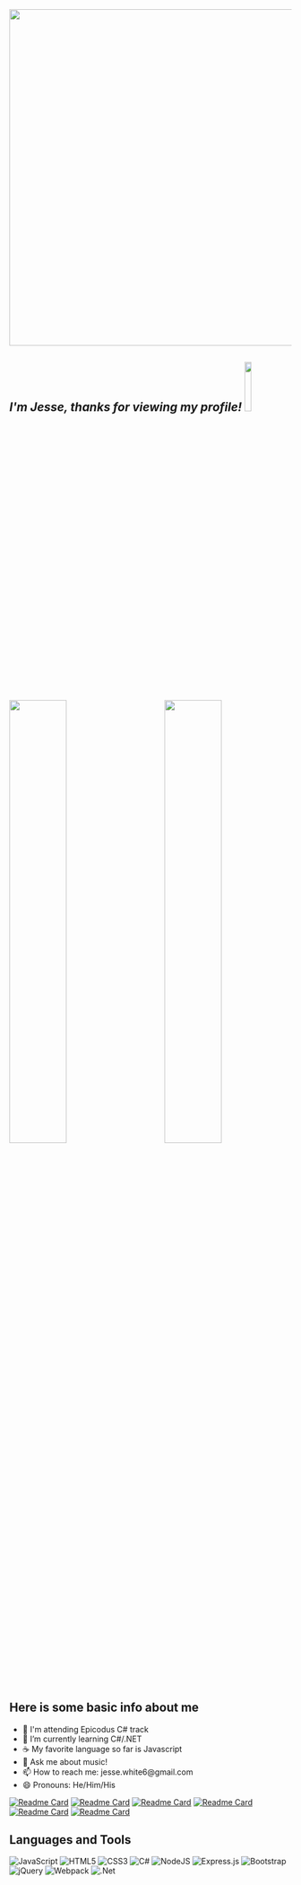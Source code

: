 <div align="center">
<!-- <h1>HEY THERE! <img src="https://raw.githubusercontent.com/MartinHeinz/MartinHeinz/master/wave.gif" width="50px"></h1> -->
 <img src="https://media.giphy.com/media/3ornk57KwDXf81rjWM/giphy.gif" width=600px>
<br>
</div>
<div>
<h2><em>I'm Jesse, thanks for viewing my profile!</em>
<img width="15%" src="https://komarev.com/ghpvc/?username=JesseDWhite&color=blueviolet">
</h2>
</div>
<div>
<img style="display:inline-block" src="https://github-readme-stats.vercel.app/api//?username=JesseDWhite&show_icons=true&theme=algolia&hide_border=true" width="45%" />

<img style="display:inline-block; float:right" src="https://github-readme-stats.vercel.app/api/top-langs/?username=JesseDWhite&layout=compact&show_icons=true&theme=algolia&hide_border=true" width="45%"/>
</div>
<!-- <img width="50%" src="https://github-readme-stats.vercel.app/api?username=JesseDWhite&show_icons=true&theme=algolia&hide_border=true"> -->

<h2>Here is some basic info about me</h2>
<ul>
<li>🏫 I'm attending Epicodus C# track</li>
<li>🌱 I’m currently learning C#/.NET</li>
<li>☕ My favorite language so far is Javascript</li>
<li>💬 Ask me about music!</li>
<li>📫 How to reach me: jesse.white6@gmail.com</li>
<li>😄 Pronouns: He/Him/His</li>
 </ul>
 
[![Readme Card](https://github-readme-stats.vercel.app/api/pin/?username=JesseDWhite&theme=algolia&hide_border=true&repo=super-galactic-age-calculator)](https://github.com/JesseDWhite/super-galactic-age-calculator) [![Readme Card](https://github-readme-stats.vercel.app/api/pin/?username=JesseDWhite&theme=algolia&hide_border=true&repo=Factory.Solution)](https://github.com/JesseDWhite/Factory.Solution) [![Readme Card](https://github-readme-stats.vercel.app/api/pin/?username=JesseDWhite&theme=algolia&hide_border=true&repo=currency-exchange)](https://github.com/JesseDWhite/currency-exchange) [![Readme Card](https://github-readme-stats.vercel.app/api/pin/?username=JesseDWhite&theme=algolia&hide_border=true&repo=AnimalShelter.Solution)](https://github.com/JesseDWhite/AnimalShelter.Solution) [![Readme Card](https://github-readme-stats.vercel.app/api/pin/?username=JesseDWhite&theme=algolia&hide_border=true&repo=mr-robogers-neighborhood)](https://github.com/JesseDWhite/mr-robogers-neighborhood) [![Readme Card](https://github-readme-stats.vercel.app/api/pin/?username=JesseDWhite&theme=algolia&hide_border=true&repo=pizza-parlor)](https://github.com/JesseDWhite/pizza-parlor)

 
 <h2>Languages and Tools</h2>
 <div>
 <img alt="JavaScript" src="https://img.shields.io/badge/javascript-%23323330.svg?style=for-the-badge&logo=javascript&logoColor=%23F7DF1E"/> <img alt="HTML5" src="https://img.shields.io/badge/html5-%23E34F26.svg?style=for-the-badge&logo=html5&logoColor=white"/> <img alt="CSS3" src="https://img.shields.io/badge/css3-%231572B6.svg?style=for-the-badge&logo=css3&logoColor=white"/> <img alt="C#" src="https://img.shields.io/badge/c%23-%23239120.svg?style=for-the-badge&logo=c-sharp&logoColor=white"/> <img alt="NodeJS" src="https://img.shields.io/badge/node.js-%2343853D.svg?style=for-the-badge&logo=node-dot-js&logoColor=white"/> <img alt="Express.js" src="https://img.shields.io/badge/express.js-%23404d59.svg?style=for-the-badge&logo=express&logoColor=%2361DAFB"/> <img alt="Bootstrap" src="https://img.shields.io/badge/bootstrap-%23563D7C.svg?style=for-the-badge&logo=bootstrap&logoColor=white"/> <img alt="jQuery" src="https://img.shields.io/badge/jquery-%230769AD.svg?style=for-the-badge&logo=jquery&logoColor=white"/> <img alt="Webpack" src="https://img.shields.io/badge/webpack-%238DD6F9.svg?style=for-the-badge&logo=webpack&logoColor=black" /> <img alt=".Net" src="https://img.shields.io/badge/.NET-5C2D91?style=for-the-badge&logo=.net&logoColor=white"/> 
 </div>
